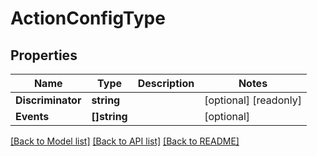 # ActionConfigType

## Properties

Name | Type | Description | Notes
------------ | ------------- | ------------- | -------------
**Discriminator** | **string** |  | [optional] [readonly] 
**Events** | **[]string** |  | [optional] 

[[Back to Model list]](../README.md#documentation-for-models) [[Back to API list]](../README.md#documentation-for-api-endpoints) [[Back to README]](../README.md)


